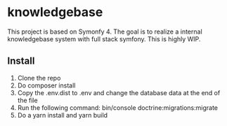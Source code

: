 # knowledgebase
This project is based on Symonfy 4. The goal is to realize a internal knowledgebase system with full stack symfony. This is highly WIP.

## Install
1. Clone the repo 
2. Do composer install
3. Copy the .env.dist to .env and change the database data at the end of the file
4. Run the following command: bin/console doctrine:migrations:migrate
5. Do a yarn install and yarn build